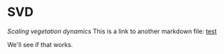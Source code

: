 # SVD
*Scaling vegetation dynamics*
This is a link to another markdown file: [test](test.md)

We'll see if that works.

